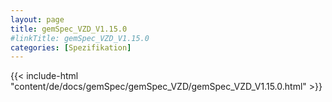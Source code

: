 ```yaml
---
layout: page
title: gemSpec_VZD_V1.15.0
#linkTitle: gemSpec_VZD_V1.15.0
categories: [Spezifikation]
---
```

{{< include-html "content/de/docs/gemSpec/gemSpec_VZD/gemSpec_VZD_V1.15.0.html" >}}